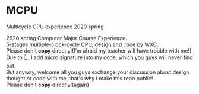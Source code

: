 # MCPU
Multicycle CPU experience 2020 spring<br>

2020 spring Computer Major Course Experience.<br>
5-stages multiple-clock-cycle CPU, design and code by WXC.<br>
Please don't **copy** directly!(I'm afraid my teacher will have trouble with me!)<br>
Due to 👆, I add micro signature into my code, which you guys will never find out.<br>
But anyway, welcome all you guys exchange your discussion about design thought or code with me, that's why I make this repo public!<br>
Please don't **copy** directly!(again)<br>
